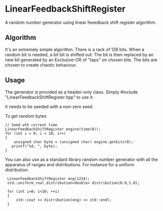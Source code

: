 # LinearFeedbackShiftRegister
A random number generator using linear feeedback shift register algorithm.

## Algorithm
It's an extremely simple algorithm. There is a rack of 128 bits. When a
random bit is needed, a bit bit is shifted out. The bit is then replaced by
an new bit generated by an Exclusive-OR of "taps" on chosen bits. The bits
are chosen to create chaotic behaviour.

## Usage
The generator is provided as a header-only class. Simply #include "LinearFeedbackShiftRegister.hpp"
to use it.

It needs to be seeded with a non-zero seed. 

To get random bytes

    // Seed wth current time
    LinearFeedbackShiftRegister engine(time(0));
    for (int i = 0; i < 10; i++)
    {
        unsigned char byte = (unsigned char) engine.getbits(8);
       printf("%d, ", byte);
    }

You can also use as a standard library random number generator with
all the apparatus of ranges and distributions. For instance for a
uniform distribution.

     LinearFeedbackShiftRegister eng(1234);
     std::uniform_real_distribution<double> distribution(0.0,1.0);

     for (int i=0; i<10; ++i) 
     {
         std::cout << distribution(eng) << std::endl;
     }



